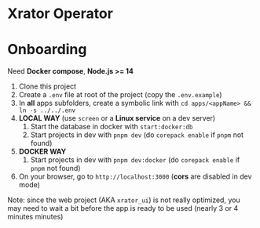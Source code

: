 # Xrator Operator

# Onboarding

Need **Docker compose**, **Node.js >= 14**

1. Clone this project
1. Create a `.env` file at root of the project (copy the `.env.example`)
1. In **all** apps subfolders, create a symbolic link with `cd apps/<appName> && ln -s ../../.env`
1. **LOCAL WAY** (use `screen` or a **Linux service** on a dev server)
    1. Start the database in docker with `start:docker:db`
    1. Start projects in dev with `pnpm dev` (do `corepack enable` if `pnpm` not found)
1. **DOCKER WAY** 
    1. Start projects in dev with `pnpm dev:docker` (do `corepack enable` if `pnpm` not found)
1. On your browser, go to `http://localhost:3000` (**cors** are disabled in dev mode)

Note: since the web project (AKA `xrator_ui`) is not really optimized, you may need to wait a bit before the app is ready to be used (nearly 3 or 4 minutes minutes)